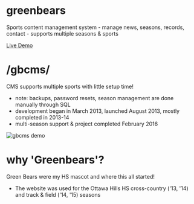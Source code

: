 # greenbears
Sports content management system - manage news, seasons, records, contact - supports multiple seasons &amp; sports

[Live Demo](http://wustep.me/gb/)

# /gbcms/
CMS supports multiple sports with little setup time!
- note: backups, password resets, season management are done manually through SQL 
- development began in March 2013, launched August 2013, mostly completed in 2013-14
- multi-season support & project completed February 2016

![gbcms demo](http://wustep.us/assets/img/portfolio/gbcms.png "gbcms demo")

# why 'Greenbears'?
Green Bears were my HS mascot and where this all started!
- The website was used for the Ottawa Hills HS cross-country ('13, '14) and track & field ('14, '15) seasons
